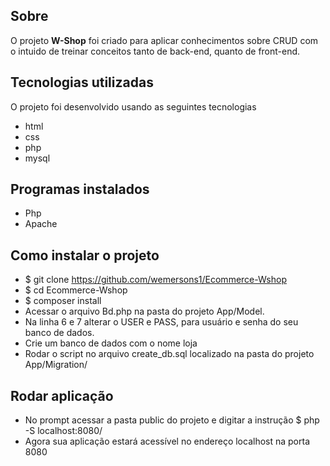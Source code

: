 ## Sobre
O projeto **W-Shop** foi criado para aplicar conhecimentos sobre CRUD com o intuido de treinar conceitos tanto de back-end, quanto de front-end.

## Tecnologias utilizadas
O projeto foi desenvolvido usando as seguintes tecnologias
- html
- css
- php
- mysql

## Programas instalados
- Php
- Apache

## Como instalar o projeto

- $ git clone https://github.com/wemersons1/Ecommerce-Wshop
- $ cd Ecommerce-Wshop
- $ composer install
- Acessar o arquivo Bd.php na pasta do projeto App/Model.
- Na linha 6 e 7 alterar o USER e PASS, para usuário e senha do seu banco de dados.
- Crie um banco de dados com o nome loja
- Rodar o script no arquivo create_db.sql localizado na pasta do projeto App/Migration/


## Rodar aplicação

- No prompt acessar a pasta public do projeto e digitar a instrução $ php -S localhost:8080/
- Agora sua aplicação estará acessível no endereço localhost na porta 8080

